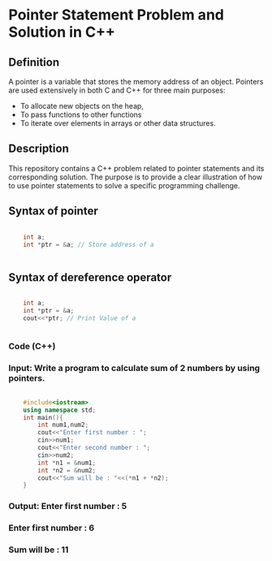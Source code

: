 # Pointer Statement Problem and Solution in C++

## Definition

A pointer is a variable that stores the memory address of an object. Pointers are used extensively in both C and C++ for three main purposes:

- To allocate new objects on the heap,
- To pass functions to other functions
- To iterate over elements in arrays or other data structures.

## Description

This repository contains a C++ problem related to pointer statements and its corresponding solution. The purpose is to provide a clear illustration of how to use pointer statements to solve a specific programming challenge.

## Syntax of pointer

```cpp

    int a;
    int *ptr = &a; // Store address of a
    
```
## Syntax of dereference operator

```cpp

    int a;
    int *ptr = &a; 
    cout<<*ptr; // Print Value of a
    
```
### Code (C++)

### Input: Write a program to calculate sum of 2 numbers by using pointers.
```cpp

    #include<iostream>
    using namespace std;
    int main(){
        int num1,num2;
        cout<<"Enter first number : ";
        cin>>num1;
        cout<<"Enter second number : ";
        cin>>num2;
        int *n1 = &num1;
        int *n2 = &num2;
        cout<<"Sum will be : "<<(*n1 + *n2);
    }

```
### Output: Enter first number : 5
###         Enter first number : 6
###         Sum will be : 11


